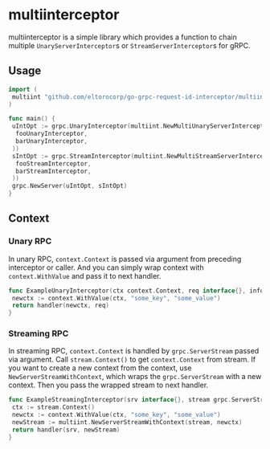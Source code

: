 # multiinterceptor

multiinterceptor is a simple library which provides a function to chain multiple `UnaryServerInterceptor`s or `StreamServerInterceptor`s for gRPC.

## Usage

```go
import (
 multiint "github.com/eltorocorp/go-grpc-request-id-interceptor/multiinterceptor"
)

func main() {
 uIntOpt := grpc.UnaryInterceptor(multiint.NewMultiUnaryServerInterceptor(
  fooUnaryInterceptor,
  barUnaryInterceptor,
 ))
 sIntOpt := grpc.StreamInterceptor(multiint.NewMultiStreamServerInterceptor(
  fooStreamInterceptor,
  barStreamInterceptor,
 ))
 grpc.NewServer(uIntOpt, sIntOpt)
}
```

## Context

### Unary RPC

In unary RPC, `context.Context` is passed via argument from preceding interceptor or caller.
And you can simply wrap context with `context.WithValue` and pass it to next handler.

```go
func ExampleUnaryInterceptor(ctx context.Context, req interface{}, info *grpc.UnaryServerInfo, handler grpc.UnaryHandler) (interface{}, error) {
 newctx := context.WithValue(ctx, "some_key", "some_value")
 return handler(newctx, req)
}
```

### Streaming RPC

In streaming RPC, `context.Context` is handled by `grpc.ServerStream` passed via argument. Call `stream.Context()` to get `context.Context` from stream.
If you want to create a new context from the context, use `NewServerStreamWithContext`, which wraps the `grpc.ServerStream` with a new context. Then you pass the wrapped stream to next handler.

```go
func ExampleStreamingInterceptor(srv interface{}, stream grpc.ServerStream, info *grpc.StreamServerInfo, handler grpc.StreamHandler) error {
 ctx := stream.Context()
 newctx := context.WithValue(ctx, "some_key", "some_value")
 newStream := multiint.NewServerStreamWithContext(stream, newctx)
 return handler(srv, newStream)
}
```
